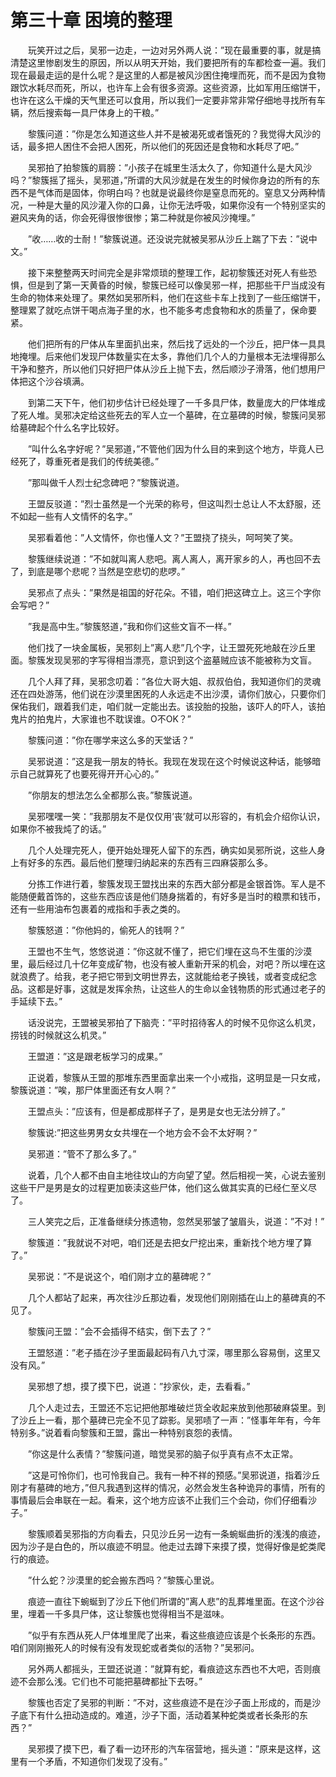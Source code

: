 # 第三十章 困境的整理


　　玩笑开过之后，吴邪一边走，一边对另外两人说：”现在最重要的事，就是搞清楚这里惨剧发生的原因，所以从明天开始，我们要把所有的车都检查一遍。我们现在最最走运的是什么呢？是这里的人都是被风沙困住掩埋而死，而不是因为食物跟饮水耗尽而死，所以，也许车上会有很多资源。这些资源，比如军用压缩饼干，也许在这么干燥的天气里还可以食用，所以我们一定要非常非常仔细地寻找所有车辆，然后搜索每一具尸体身上的干粮。”

　　黎簇问道：”你是怎么知道这些人并不是被渴死或者饿死的？我觉得大风沙的话，最多把人困住不会把人困死，所以他们的死因还是食物和水耗尽了吧。”

　　吴邪拍了拍黎簇的肩膀：”小孩子在城里生活太久了，你知道什么是大风沙吗？”黎簇摇了摇头，吴邪道，”所谓的大风沙就是在发生的时候你身边的所有的东西不是气体而是固体，你明白吗？也就是说最终你是窒息而死的。窒息又分两种情况，一种是大量的风沙灌入你的口鼻，让你无法呼吸，如果你没有一个特别坚实的避风夹角的话，你会死得很惨很惨；第二种就是你被风沙掩埋。”

　　”收……收的士耐！”黎簇说道。还没说完就被吴邪从沙丘上踹了下去：”说中文。”

　　接下来整整两天时间完全是非常烦琐的整理工作，起初黎簇还对死人有些恐惧，但是到了第一天黄昏的时候，黎簇已经可以像吴邪一样，把那些干尸当成没有生命的物体来处理了。果然如吴邪所料，他们在这些卡车上找到了一些压缩饼干，整理累了就吃点饼干喝点海子里的水，也不能多考虑食物和水的质量了，保命要紧。

　　他们把所有的尸体从车里面扒出来，然后找了远处的一个沙丘，把尸体一具具地掩埋。后来他们发现尸体数量实在太多，靠他们几个人的力量根本无法埋得那么干净和整齐，所以他们只好把尸体从沙丘上抛下去，然后顺沙子滑落，他们想用尸体把这个沙谷填满。

　　到第二天下午，他们初步估计已经处理了一千多具尸体，数量庞大的尸体堆成了死人堆。吴邪决定给这些死去的军人立一个墓碑，在立墓碑的时候，黎簇问吴邪给墓碑起个什么名字比较好。

　　”叫什么名字好呢？”吴邪道，”不管他们因为什么目的来到这个地方，毕竟人已经死了，尊重死者是我们的传统美德。”

　　”那叫做千人烈士纪念碑吧？”黎簇说道。

　　王盟反驳道：”烈士虽然是一个光荣的称号，但这叫烈士总让人不太舒服，还不如起一些有人文情怀的名字。”

　　吴邪看着他：”人文情怀，你也懂人文？”王盟挠了挠头，呵呵笑了笑。

　　黎簇继续说道：”不如就叫离人悲吧。离人离人，离开家乡的人，再也回不去了，到底是哪个悲呢？当然是空悲切的悲啰。”

　　吴邪点了点头：”果然是祖国的好花朵。不错，咱们把这碑立上。这三个字你会写吧？”

　　”我是高中生。”黎簇怒道，”我和你们这些文盲不一样。”

　　他们找了一块金属板，吴邪刻上”离人悲”几个字，让王盟死死地敲在沙丘里面。黎簇发现吴邪的字写得相当漂亮，意识到这个盗墓贼应该不能被称为文盲。

　　几个人拜了拜，吴邪念叨着：”各位大哥大姐、叔叔伯伯，我知道你们的灵魂还在四处游荡，他们说在沙漠里困死的人永远走不出沙漠，请你们放心，只要你们保佑我们，跟着我们走，咱们就一定能出去。该投胎的投胎，该吓人的吓人，该拍鬼片的拍鬼片，大家谁也不耽误谁。O不OK？”

　　黎簇问道：”你在哪学来这么多的天堂话？”

　　吴邪说道：”这是我一朋友的特长。我现在发现在这个时候说这种话，能够暗示自己就算死了也要死得开开心心的。”

　　”你朋友的想法怎么全都那么丧。”黎簇说道。

　　吴邪嘿嘿一笑：”我那朋友不是仅仅用’丧’就可以形容的，有机会介绍你认识，如果你不被我炖了的话。”

　　几个人处理完死人，便开始处理死人留下的东西，确实如吴邪所说，这些人身上有好多的东西。最后他们整理归纳起来的东西有三四麻袋那么多。

　　分拣工作进行着，黎簇发现王盟找出来的东西大部分都是金银首饰。军人是不能随便戴首饰的，这些东西应该是他们随身揣着的，有好多是当时的粮票和钱币，还有一些用油布包裹着的戒指和手表之类的。

　　黎簇怒道：”你他妈的，偷死人的钱啊？”

　　王盟也不生气，悠悠说道：”你这就不懂了，把它们埋在这鸟不生蛋的沙漠里，最后经过几十亿年变成矿物，也没有被人重新开采的机会，对吧？所以埋在这就浪费了。给我，老子把它带到文明世界去，这就能给老子换钱，或者变成纪念品。这都是好事，这就是发挥余热，让这些人的生命以金钱物质的形式通过老子的手延续下去。”

　　话没说完，王盟被吴邪拍了下脑壳：”平时招待客人的时候不见你这么机灵，捞钱的时候就这么机灵。”

　　王盟道：”这是跟老板学习的成果。”

　　正说着，黎簇从王盟的那堆东西里面拿出来一个小戒指，这明显是一只女戒，黎簇说道：”唉，那尸体里面还有女人啊？”

　　王盟点头：”应该有，但是都成那样子了，是男是女也无法分辨了。”

　　黎簇说:”把这些男男女女共埋在一个地方会不会不太好啊？”

　　吴邪道：”管不了那么多了。”

　　说着，几个人都不由自主地往坟山的方向望了望。然后相视一笑，心说去鉴别这些干尸是男是女的过程更加亵渎这些尸体，他们这么做其实真的已经仁至义尽了。

　　三人笑完之后，正准备继续分拣遗物，忽然吴邪皱了皱眉头，说道：”不对！”

　　黎簇道：”我就说不对吧，咱们还是去把女尸挖出来，重新找个地方埋了算了。”

　　吴邪说：”不是说这个，咱们刚才立的墓碑呢？”

　　几个人都站了起来，再次往沙丘那边看，发现他们刚刚插在山上的墓碑真的不见了。

　　黎簇问王盟：”会不会插得不结实，倒下去了？”

　　王盟怒道：”老子插在沙子里面最起码有八九寸深，哪里那么容易倒，这里又没有风。”

　　吴邪想了想，摸了摸下巴，说道：”抄家伙，走，去看看。”

　　几个人走过去，王盟还不忘记把他那堆破烂货全收起来放到他那破麻袋里。到了沙丘上一看，那个墓碑已完全不见了踪影。吴邪啧了一声：”怪事年年有，今年特别多。”说着看向黎簇和王盟，露出一种特别哀怨的表情。

　　”你这是什么表情？”黎簇问道，暗觉吴邪的脑子似乎真有点不太正常。

　　”这是可怜你们，也可怜我自己。我有一种不祥的预感。”吴邪说道，指着沙丘刚才有墓碑的地方，”但凡我遇到这样的情况，必然会发生各种诡异的事情，所有的事情最后会串联在一起。看来，这个地方应该不止我们三个会动，你们仔细看沙子。”

　　黎簇顺着吴邪指的方向看去，只见沙丘另一边有一条蜿蜒曲折的浅浅的痕迹，因为沙子是白色的，所以痕迹不明显。他走过去蹲下来摸了摸，觉得好像是蛇类爬行的痕迹。

　　”什么蛇？沙漠里的蛇会搬东西吗？”黎簇心里说。

　　痕迹一直往下蜿蜒到了沙丘下他们所谓的”离人悲”的乱葬堆里面。在这个沙谷里，埋着一千多具尸体，这让黎簇也觉得相当不是滋味。

　　”似乎有东西从死人尸体堆里爬了出来，看这些痕迹应该是个长条形的东西。咱们刚刚搬死人的时候有没有发现蛇或者类似的活物？”吴邪问。

　　另外两人都摇头，王盟还说道：”就算有蛇，看痕迹这东西也不大吧，否则痕迹不会那么浅。它们也不可能把墓碑都扯下去呀。”

　　黎簇也否定了吴邪的判断：”不对，这些痕迹不是在沙子面上形成的，而是沙子底下有什么扭动造成的。难道，沙子下面，活动着某种蛇类或者长条形的东西？”

　　吴邪摸了摸下巴，看了看一边环形的汽车宿营地，摇头道：”原来是这样，这里有一个矛盾，不知道你们发现了没有。”


